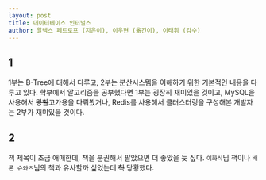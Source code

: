 ```yaml
---
layout: post
title: 데이터베이스 인터널스
author: 알렉스 페트로프 (지은이), 이우현 (옮긴이), 이태휘 (감수)
---
```


## 1

1부는 B-Tree에 대해서 다루고, 2부는 분산시스템을 이해하기 위한 기본적인 내용을 다루고 있다. 학부에서 알고리즘을 공부했다면 1부는 굉장히 재미있을 것이고, MySQL을 사용해서 ~~망할~~고가용을 다뤄봤거나, Redis를 사용해서 클러스터링을 구성해본 개발자는 2부가 재미있을 것이다.

## 2

책 제목이 조금 애매한데, 책을 분권해서 팔았으면 더 좋았을 듯 싶다. `이화식`님 책이나 `배론 슈와츠`님의 책과 유사할까 싶었는데 ~~헉~~ 당황했다.
